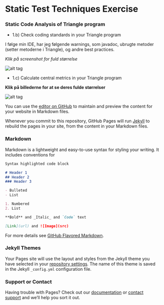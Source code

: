 # Static Test Techniques Exercise

### Static Code Analysis of Triangle program

- 1.b) Check coding standards in your Triangle program

I følge min IDE, har jeg følgende warnings, som javadoc, ubrugte metoder (setter metoderne i Triangle), og andre best practices.

_Klik på screenshot for fuld størrelse_

![alt tag](https://raw.githubusercontent.com/bigstepdenmark/Static-Test-Techniques-Exercises/master/Skærmbillede%202017-02-14%20kl.%2015.48.20.png)

- 1.c) Calculate central metrics in your Triangle program

**Klik på billederne for at se deres fulde størrelser**

![alt tag](https://raw.githubusercontent.com/bigstepdenmark/Static-Test-Techniques-Exercises/master/Skærmbillede%202017-02-14%20kl.%2014.50.15.png)


You can use the [editor on GitHub](https://github.com/bigstepdenmark/Static-Test-Techniques-Exercises/edit/master/README.md) to maintain and preview the content for your website in Markdown files.

Whenever you commit to this repository, GitHub Pages will run [Jekyll](https://jekyllrb.com/) to rebuild the pages in your site, from the content in your Markdown files.

### Markdown

Markdown is a lightweight and easy-to-use syntax for styling your writing. It includes conventions for

```markdown
Syntax highlighted code block

# Header 1
## Header 2
### Header 3

- Bulleted
- List

1. Numbered
2. List

**Bold** and _Italic_ and `Code` text

[Link](url) and ![Image](src)
```

For more details see [GitHub Flavored Markdown](https://guides.github.com/features/mastering-markdown/).

### Jekyll Themes

Your Pages site will use the layout and styles from the Jekyll theme you have selected in your [repository settings](https://github.com/bigstepdenmark/Static-Test-Techniques-Exercises/settings). The name of this theme is saved in the Jekyll `_config.yml` configuration file.

### Support or Contact

Having trouble with Pages? Check out our [documentation](https://help.github.com/categories/github-pages-basics/) or [contact support](https://github.com/contact) and we’ll help you sort it out.
